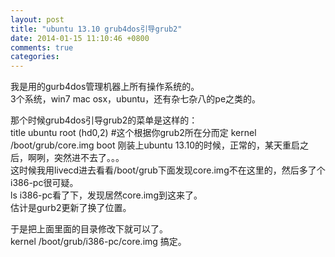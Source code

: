 ```yaml
---
layout: post
title: "ubuntu 13.10 grub4dos引导grub2"
date: 2014-01-15 11:10:46 +0800
comments: true
categories: 
---
```


我是用的gurb4dos管理机器上所有操作系统的。  
3个系统，win7 mac osx，ubuntu，还有杂七杂八的pe之类的。  

那个时候grub4dos引导grub2的菜单是这样的：  
    title ubuntu
    root (hd0,2) #这个根据你grub2所在分而定
    kernel /boot/grub/core.img
    boot
刚装上ubuntu 13.10的时候，正常的，某天重启之后，啊咧，突然进不去了。。。  
这时候我用livecd进去看看/boot/grub下面发现core.img不在这里的，然后多了个i386-pc很可疑。  
ls i386-pc看了下，发现居然core.img到这来了。  
估计是gurb2更新了换了位置。  

于是把上面里面的目录修改下就可以了。  
    kernel /boot/grub/i386-pc/core.img
搞定。  

